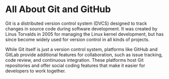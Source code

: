 # All About Git and GitHub
Git is a distributed version control system (DVCS) designed to track changes in source code during software development. It was created by Linus Torvalds in 2005 for managing the Linux kernel development, but has since become widely used for version control in all kinds of projects.

While Git itself is just a version control system, platforms like GitHub and GitLab provide additional features for collaboration, such as issue tracking, code review, and continuous integration. These platforms host Git repositories and offer social coding features that make it easier for developers to work together.


